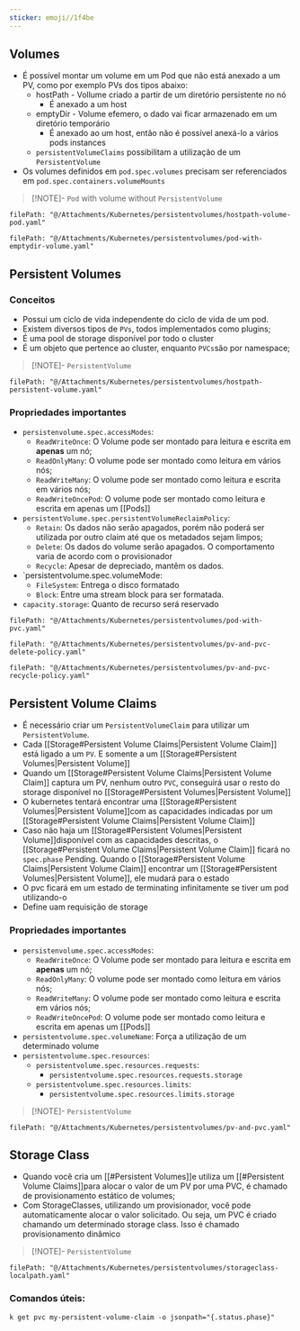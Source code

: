 ```yaml
---
sticker: emoji//1f4be
---
```

## Volumes

- É possível montar um volume em um Pod que não está anexado a um PV, como por exemplo PVs dos tipos abaixo:
	- hostPath - Vollume criado a partir de um diretório persistente no nó
		- É anexado a um host
	- emptyDir - Volume efemero, o dado vai ficar armazenado em um diretório temporário
		- É anexado ao um host, então não é possível anexá-lo a vários pods instances
	- `persistentVolumeClaims` possibilitam a utilização de um `PersistentVolume`
- Os volumes definidos em `pod.spec.volumes` precisam ser referenciados em `pod.spec.containers.volumeMounts`


> [!NOTE]- `Pod` with volume without `PersistentVolume`
```reference
filePath: "@/Attachments/Kubernetes/persistentvolumes/hostpath-volume-pod.yaml"
```

```reference
filePath: "@/Attachments/Kubernetes/persistentvolumes/pod-with-emptydir-volume.yaml"
```

## Persistent Volumes

### Conceitos

- Possui um ciclo de vida independente do ciclo de vida de um pod.
- Existem diversos tipos de `PVs`, todos implementados como plugins;
- É uma pool de storage disponível por todo o cluster
- É um objeto que pertence ao cluster, enquanto `PVCs`são por namespace;

> [!NOTE]- `PersistentVolume`
```reference
filePath: "@/Attachments/Kubernetes/persistentvolumes/hostpath-persistent-volume.yaml"
```

### Propriedades importantes
- `persistenvolume.spec.accessModes`:
	- `ReadWriteOnce`: O Volume pode ser montado para leitura e escrita em **apenas** um nó;
	- `ReadOnlyMany`: O volume pode ser montado como leitura em vários nós;
	- `ReadWriteMany`: O volume pode ser montado como leitura e escrita em vários nós;
	- `ReadWriteOncePod`: O volume pode ser montado como leitura e escrita em apenas um [[Pods]]
- `persistentVolume.spec.persistentVolumeReclaimPolicy`:
	- `Retain`: Os dados não serão apagados, porém não poderá ser utilizada por outro claim até que os metadados sejam limpos;
	- `Delete`:  Os dados do volume serão apagados. O comportamento varia de acordo com o provisionador
	- `Recycle`: Apesar de depreciado, mantêm os dados.
- `persistentvolume.spec.volumeMode:
	- `FileSystem`: Entrega o disco formatado
	- `Block`: Entre uma stream block para ser formatada.
- `capacity.storage`: Quanto de recurso será reservado 


```reference
filePath: "@/Attachments/Kubernetes/persistentvolumes/pod-with-pvc.yaml"
```

```reference
filePath: "@/Attachments/Kubernetes/persistentvolumes/pv-and-pvc-delete-policy.yaml"
```

```reference
filePath: "@/Attachments/Kubernetes/persistentvolumes/pv-and-pvc-recycle-policy.yaml"
```
## Persistent Volume Claims

- É necessário criar um `PersistentVolumeClaim` para utilizar um `PersistentVolume`.
- Cada [[Storage#Persistent Volume Claims|Persistent Volume Claim]] está ligado a um `PV`. E somente a um [[Storage#Persistent Volumes|Persistent Volume]]
- Quando um [[Storage#Persistent Volume Claims|Persistent Volume Claim]] captura um PV, nenhum outro `PVC`, conseguirá usar o resto do storage disponível no [[Storage#Persistent Volumes|Persistent Volume]]
- O kubernetes tentará encontrar uma [[Storage#Persistent Volumes|Persistent Volume]]com as capacidades indicadas por um [[Storage#Persistent Volume Claims|Persistent Volume Claim]]
- Caso não haja um [[Storage#Persistent Volumes|Persistent Volume]]disponível com as capacidades descritas, o [[Storage#Persistent Volume Claims|Persistent Volume Claim]] ficará no `spec.phase` Pending. Quando o [[Storage#Persistent Volume Claims|Persistent Volume Claim]] encontrar um [[Storage#Persistent Volumes|Persistent Volume]], ele mudará para o estado 
- O pvc ficará em um estado de terminating infinitamente se tiver um pod utilizando-o
- Define uam requisição de storage

### Propriedades importantes
- `persistenvolume.spec.accessModes`:
	- `ReadWriteOnce`: O Volume pode ser montado para leitura e escrita em **apenas** um nó;
	- `ReadOnlyMany`: O volume pode ser montado como leitura em vários nós;
	- `ReadWriteMany`: O volume pode ser montado como leitura e escrita em vários nós;
	- `ReadWriteOncePod`: O volume pode ser montado como leitura e escrita em apenas um [[Pods]]
- `persistentvolume.spec.volumeName`: Força a utilização de um determinado volume
- `persistentvolume.spec.resources`:
	- `persistentvolume.spec.resources.requests`: 
		- `persistentvolume.spec.resources.requests.storage`
	- `persistentvolume.spec.resources.limits`:
		- `persistentvolume.spec.resources.limits.storage`

> [!NOTE]- `PersistentVolume`
```reference
filePath: "@/Attachments/Kubernetes/persistentvolumes/pv-and-pvc.yaml"
```

## Storage Class

- Quando você cria um [[#Persistent Volumes]]e utiliza um [[#Persistent Volume Claims]]para alocar o valor de um PV por uma PVC, é chamado de provisionamento estático de volumes;
- Com StorageClasses, utilizando um provisionador, você pode automaticamente alocar o valor solicitado. Ou seja, um PVC é criado chamando um determinado storage class. Isso é chamado provisionamento dinâmico


> [!NOTE]- `PersistentVolume`
```reference
filePath: "@/Attachments/Kubernetes/persistentvolumes/storageclass-localpath.yaml"
```

### Comandos úteis:

```shell title:"Recupera o estado de um PVC"
k get pvc my-persistent-volume-claim -o jsonpath="{.status.phase}"
```